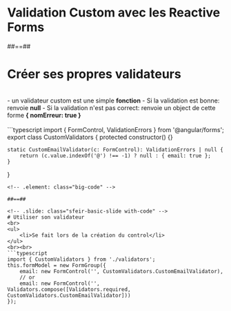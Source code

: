 <!-- .slide: class="sfeir-bg-white-5" -->
# Validation Custom avec les Reactive Forms

##==##

<!-- .slide: class="sfeir-basic-slide with-code" -->
# Créer ses propres validateurs
<br>
- un validateur custom est une simple <strong>fonction</strong>
- Si la validation est bonne: renvoie <strong>null</strong>
- Si la validation n'est pas correct: renvoie un object de cette forme <strong>{ nomErreur: true }</strong>
<br><br>
```typescript
import { FormControl, ValidationErrors } from '@angular/forms';
export class CustomValidators {
    protected constructor() {}

    static CustomEmailValidator(c: FormControl): ValidationErrors | null {   
        return (c.value.indexOf('@') !== -1) ? null : { email: true };
    }  
}
```
<!-- .element: class="big-code" -->

##==##

<!-- .slide: class="sfeir-basic-slide with-code" -->
# Utiliser son validateur
<br>
<ul>
    <li>Se fait lors de la création du control</li>
</ul>
<br><br>
```typescript
import { CustomValidators } from './validators';
this.formModel = new FormGroup({
    email: new FormControl('', CustomValidators.CustomEmailValidator),
    // or
    email: new FormControl('', Validators.compose([Validators.required, CustomValidators.CustomEmailValidator]))
});
```
<!-- .element: class="big-code" -->
